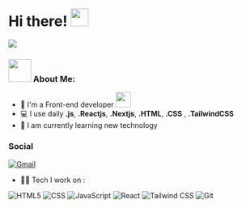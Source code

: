 # Hi there! <img src="https://github.com/TheDudeThatCode/TheDudeThatCode/blob/master/Assets/Hi.gif" width="35" />



![](https://camo.githubusercontent.com/992babdffd8c74a1502de375fbdf7e4d54773242/68747470733a2f2f6d656469612e67697068792e636f6d2f6d656469612f53576f536b4e36447854737a71494b4571762f67697068792e676966)


### <img src="https://github.com/TheDudeThatCode/TheDudeThatCode/blob/master/Assets/Developer.gif" width="45" /> About Me:
- 🏦 I'm a Front-end developer
      <img src="https://media.giphy.com/media/WUlplcMpOCEmTGBtBW/giphy.gif" width="30">
- 💻 I use daily **.js**, **.Reactjs**, **.Nextjs**, **.HTML**,  **.CSS** , **.TailwindCSS** 
- 📖 I am currently learning new technology


### Social
[![Gmail](https://img.shields.io/badge/Gmail-D14836?style=for-the-badge&logo=gmail&logoColor=white)](mailto:mohammaddavodi96@gmail.com)


- 🧑‍💻 Tech I work on :

![HTML5](https://img.shields.io/badge/-HTML5-000?&logo=html5&logoColor=E34F26)
![CSS](https://img.shields.io/badge/-CSS-000?&logo=css3&logoColor=1572B6)
![JavaScript](https://img.shields.io/badge/-JavaScript-000?&logo=JavaScript&logoColor=ddc508)
![React](https://img.shields.io/badge/-React-000?&logo=React)
![Tailwind CSS](https://img.shields.io/badge/-tailwindcss-000?&logo=tailwindcss)
 ![Git](https://img.shields.io/badge/-Git-000?&logo=git)


